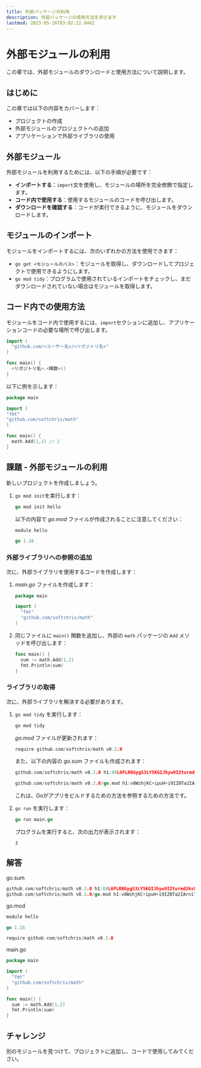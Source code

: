 ```yaml
---
title: 外部パッケージの利用
description: 外部パッケージの使用方法を学びます
lastmod: 2023-05-26T03:02:22.046Z
---
```


# 外部モジュールの利用

この章では、外部モジュールのダウンロードと使用方法について説明します。

## はじめに

この章では以下の内容をカバーします：

- プロジェクトの作成
- 外部モジュールのプロジェクトへの追加
- アプリケーションで外部ライブラリの使用

## 外部モジュール

外部モジュールを利用するためには、以下の手順が必要です：

- **インポートする**：`import`文を使用し、モジュールの場所を完全修飾で指定します。
- **コード内で使用する**：使用するモジュールのコードを呼び出します。
- **ダウンロードを確認する**：コードが実行できるように、モジュールをダウンロードします。

## モジュールのインポート

モジュールをインポートするには、次のいずれかの方法を使用できます：

- `go get <モジュールのパス>`：モジュールを取得し、ダウンロードしてプロジェクトで使用できるようにします。
- `go mod tidy`：プログラムで使用されているインポートをチェックし、まだダウンロードされていない場合はモジュールを取得します。

## コード内での使用方法

モジュールをコード内で使用するには、`import`セクションに追加し、アプリケーションコードの必要な場所で呼び出します。

```go
import (
  "github.com/<ユーザー名>/<リポジトリ名>"
)

func main() {
  <リポジトリ名>.<関数>()
}
```

以下に例を示します：

```go
package main

import (
"fmt"
"github.com/softchris/math"
)

func main() {
  math.Add(1,1) // 2
}
```

## 課題 - 外部モジュールの利用

新しいプロジェクトを作成しましょう。

1. `go mod init`を実行します：

   ```go
   go mod init hello
   ```

   以下の内容で _go.mod_ ファイルが作成されることに注意してください：

   ```go
   module hello

   go 1.16
   ```

### 外部ライブラリへの参照の追加

次に、外部ライブラリを使用するコードを作成します：

1. _main.go_ ファイルを作成します：

   ```go
   package main

   import (
     "fmt"
     "github.com/softchris/math"
   )
   ```

1. 同じファイルに `main()` 関数を追加し、外部の `math` パッケージの `Add` メソッドを呼び出します：

   ```go
   func main() {
     sum := math.Add(1,2)
     fmt.Println(sum)
   }
   ```

### ライブラリの取得

次に、外部ライブラリを解決する必要があります。

1. `go mod tidy` を実行します：

   ```bash
   go mod tidy
   ```

   _go.mod_ ファイルが更新されます：

   ```go
   require github.com/softchris/math v0.2.0
   ```

   また、以下の内容の _go.sum_ ファイルも作成されます：

   ```go
   github.com/softchris/math v0.2.0 h1:88L6PLRBGygS3LY5KGIJhyw9IZturmd2ksU+p13OPa4=

   github.com/softchris/math v0.2.0/go.mod h1:v8WzhjKC+ipuH+i9IZ0Ta2IArniTP53gc5TgCINCqAo=
   ```

   これは、Goがアプリをビルドするための方法を参照するための方法です。

1. `go run` を実行します：

   ```go
   go run main.go
   ```

   プログラムを実行すると、次の出力が表示されます：

   ```
   3
   ```

## 解答

go.sum

```go
github.com/softchris/math v0.2.0 h1:88L6PLRBGygS3LY5KGIJhyw9IZturmd2ksU+p13OPa4=
github.com/softchris/math v0.2.0/go.mod h1:v8WzhjKC+ipuH+i9IZ0Ta2IArniTP53gc5TgCINCqAo=

```

go.mod

```go
module hello

go 1.16

require github.com/softchris/math v0.2.0

```

main.go

```go
package main

import (
  "fmt"
  "github.com/softchris/math"
)

func main() {
  sum := math.Add(1,2)
  fmt.Println(sum)
}
```

## チャレンジ

別のモジュールを見つけて、プロジェクトに追加し、コードで使用してみてください。